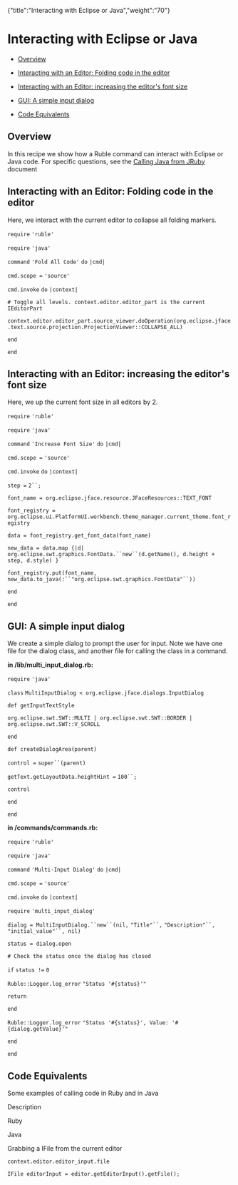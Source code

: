 {"title":"Interacting with Eclipse or Java","weight":"70"} 

# Interacting with Eclipse or Java

*   [Overview](#Overview)
    
*   [Interacting with an Editor: Folding code in the editor](#InteractingwithanEditor:Foldingcodeintheeditor)
    
*   [Interacting with an Editor: increasing the editor's font size](#InteractingwithanEditor:increasingtheeditor'sfontsize)
    
*   [GUI: A simple input dialog](#GUI:Asimpleinputdialog)
    
*   [Code Equivalents](#CodeEquivalents)
    

## Overview

In this recipe we show how a Ruble command can interact with Eclipse or Java code. For specific questions, see the [Calling Java from JRuby](https://github.com/jruby/jruby/wiki/CallingJavaFromJRuby) document

## Interacting with an Editor: Folding code in the editor

Here, we interact with the current editor to collapse all folding markers.

`require` `'ruble'`

`require` `'java'`

`command` `'Fold All Code'`  `do` `|cmd|`

`cmd.scope =` `'source'`

`cmd.invoke` `do` `|context|`

`# Toggle all levels. context.editor.editor_part is the current IEditorPart`

`context.editor.editor_part.source_viewer.doOperation(org.eclipse.jface.text.source.projection.ProjectionViewer::COLLAPSE_ALL)`

`end`

`end`

## Interacting with an Editor: increasing the editor's font size

Here, we up the current font size in all editors by 2.

`require` `'ruble'`

`require` `'java'`

`command` `'Increase Font Size'`  `do` `|cmd|`

`cmd.scope =` `'source'`

`cmd.invoke` `do` `|context|`

`step =` `2``;`

`font_name = org.eclipse.jface.resource.JFaceResources::TEXT_FONT`

`font_registry = org.eclipse.ui.PlatformUI.workbench.theme_manager.current_theme.font_registry`

`data = font_registry.get_font_data(font_name)`

`new_data = data.map {|d| org.eclipse.swt.graphics.FontData.``new``(d.getName(), d.height + step, d.style) }`

`font_registry.put(font_name, new_data.to_java(:``"org.eclipse.swt.graphics.FontData"``))`

`end`

`end`

## GUI: A simple input dialog

We create a simple dialog to prompt the user for input. Note we have one file for the dialog class, and another file for calling the class in a command.

**in /lib/multi\_input\_dialog.rb:**

`require` `'java'`

`class` `MultiInputDialog < org.eclipse.jface.dialogs.InputDialog`

`def getInputTextStyle`

`org.eclipse.swt.SWT::MULTI | org.eclipse.swt.SWT::BORDER | org.eclipse.swt.SWT::V_SCROLL`

`end`

`def createDialogArea(parent)`

`control =` `super``(parent)`

`getText.getLayoutData.heightHint =` `100``;`

`control`

`end`

`end`

**in /commands/commands.rb:**

`require` `'ruble'`

`require` `'java'`

`command` `'Multi-Input Dialog'`  `do` `|cmd|`

`cmd.scope =` `'source'`

`cmd.invoke` `do` `|context|`

`require` `'multi_input_dialog'`

`dialog = MultiInputDialog.``new``(nil,` `"Title"``,` `"Description"``,` `"initial_value"``, nil)`

`status = dialog.open`

`# Check the status once the dialog has closed`

`if` `status !=` `0`

`Ruble::Logger.log_error` `"Status '#{status}'"`

`return`

`end`

`Ruble::Logger.log_error` `"Status '#{status}', Value: '#{dialog.getValue}'"`

`end`

`end`

## Code Equivalents

Some examples of calling code in Ruby and in Java

Description

Ruby

Java

Grabbing a IFile from the current editor

`context.editor.editor_input.file`

`IFile editorInput = editor.getEditorInput().getFile();`